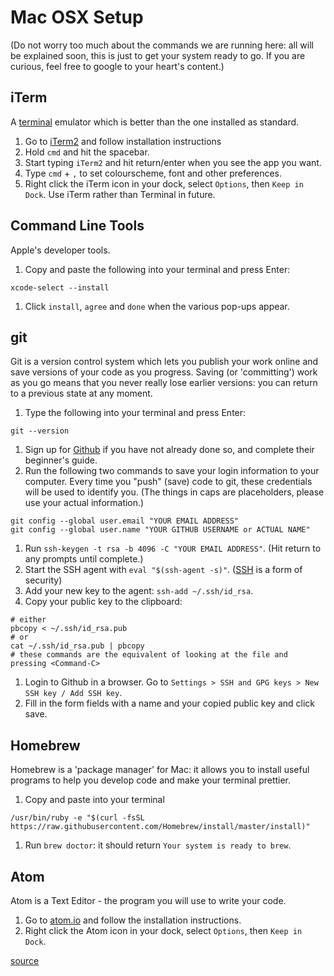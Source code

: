# Mac OSX Setup
(Do not worry too much about the commands we are running here: all will be explained soon, this is just to get your system ready to go. If you are curious, feel free to google to your heart's content.)

## iTerm
A [terminal](https://techterms.com/definition/terminal) emulator which is better than the one installed as standard.
1. Go to [iTerm2](https://www.iterm2.com/downloads.html) and follow installation instructions
1. Hold `cmd` and hit the spacebar.
1. Start typing `iTerm2` and hit return/enter when you see the app you want.
1. Type `cmd` + `,` to set colourscheme, font and other preferences.
1. Right click the iTerm icon in your dock, select `Options`, then `Keep in Dock`.
Use iTerm rather than Terminal in future.

## Command Line Tools
Apple's developer tools.
1. Copy and paste the following into your terminal and press Enter:

  `xcode-select --install`

1. Click `install`, `agree` and `done` when the various pop-ups appear.

## git
Git is a version control system which lets you publish your work online and save
versions of your code as you progress. Saving (or 'committing') work as you go
means that you never really lose earlier versions: you can return to a previous
state at any moment.
1. Type the following into your terminal and press Enter:

  ```
  git --version
  ```

1. Sign up for [Github](https://github.com/) if you have not already done so, and complete their beginner's guide.
1. Run the following two commands to save your login information to your computer. Every time you "push" (save) code to git, these credentials will be used to identify you.
(The things in caps are placeholders, please use your actual information.)

  ```
  git config --global user.email "YOUR EMAIL ADDRESS"
  git config --global user.name "YOUR GITHUB USERNAME or ACTUAL NAME"
  ```

1. Run `ssh-keygen -t rsa -b 4096 -C "YOUR EMAIL ADDRESS"`. (Hit return to any prompts until complete.)
1. Start the SSH agent with `eval "$(ssh-agent -s)"`. ([SSH](https://www.digitalocean.com/community/tutorials/ssh-essentials-working-with-ssh-servers-clients-and-keys) is a form of security)
1. Add your new key to the agent: `ssh-add ~/.ssh/id_rsa`.
1. Copy your public key to the clipboard:

  ```
  # either
  pbcopy < ~/.ssh/id_rsa.pub
  # or
  cat ~/.ssh/id_rsa.pub | pbcopy
  # these commands are the equivalent of looking at the file and pressing <Command-C>
  ```

1. Login to Github in a browser. Go to `Settings > SSH and GPG keys > New SSH key / Add SSH key`.
1. Fill in the form fields with a name and your copied public key and click save.

## Homebrew
Homebrew is a 'package manager' for Mac: it allows you to install useful programs
to help you develop code and make your terminal prettier.
1. Copy and paste into your terminal

  ```
  /usr/bin/ruby -e "$(curl -fsSL https://raw.githubusercontent.com/Homebrew/install/master/install)"
  ```

1. Run `brew doctor`: it should return `Your system is ready to brew`.

## Atom
Atom is a Text Editor - the program you will use to write your code.
1. Go to [atom.io](https://atom.io/) and follow the installation instructions.
1. Right click the Atom icon in your dock, select `Options`, then `Keep in Dock`.


[source](https://www.moncefbelyamani.com/how-to-install-xcode-homebrew-git-rvm-ruby-on-mac/)

